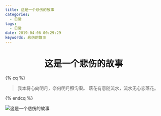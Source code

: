 ```yaml
---
title: 这是一个悲伤的故事
categories:
  - 日常
tags:
  - 日常
date: 2019-04-06 00:29:29
keywords: 悲伤的故事
---
```

# <center>  这是一个悲伤的故事  </center>  
{% cq %}  
> 我本将心向明月，奈何明月照沟渠。
> 落花有意随流水，流水无心恋落花。  

{% endcq %}  

<!--more-->  

<!-- 图片删除链接https://sm.ms/delete/F9GzdSmNPcOq67V  -->
  

![这是一个悲伤的故事](https://i.loli.net/2019/04/06/5ca785cc168b7.jpg)


